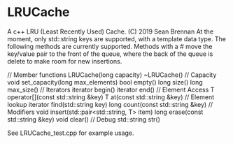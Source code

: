 # LRUCache
A c++ LRU (Least Recently Used) Cache.  (C) 2019 Sean Brennan
At the moment, only std::string keys are supported, with a template data type.
The following methods are currently supported.  Methods with a # move the key/value pair
to the front of the queue, where the back of the queue is delete to make room for new
insertions.

  // Member functions
  LRUCache(long capacity)
  ~LRUCache()
  // Capacity
  void set_capacity(long max_elements)
  bool empty()
  long size()
  long max_size()
  // Iterators
  iterator begin()
  iterator end()
  // Element Access
  T operator[](const std::string &key)
  T at(const std::string &key)
  // Element lookup
  iterator find(std::string key)
  long count(const std::string &key)
  // Modifiers
  void insert(std::pair<std::string, T> item)
  long erase(const std::string &key)
  void clear()
  // Debug
  std::string str()

See LRUCache_test.cpp for example usage.  
